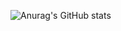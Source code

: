 ![Anurag's GitHub stats](https://github-readme-stats.vercel.app/api?username=new232_icons=true&theme=radical)
